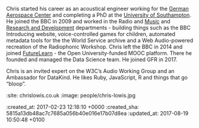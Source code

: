 Chris started his career as an acoustical engineer working for the [German Aerospace Center][dlr] and completing a PhD at the [University of Southampton][isvr]. He joined the BBC in 2009 and worked in the Radio and [Music][bbc-music] and [Research and Development][bbc-rd] departments - building things such as the BBC Introducing website, voice-controlled games for children, automated metadata tools for the the World Service archive and a Web Audio-powered recreation of the Radiophonic Workshop. Chris left the BBC in 2014 and joined [FutureLearn][futurelearn] - the Open University-funded MOOC platform. There he founded and managed the Data Science team. He joined GFR in 2017.

Chris is an invited expert on the W3C’s Audio Working Group and an Ambassador for DataKind. He likes Ruby, JavaScript, R and things that go “bloop”.

[dlr]: http://www.dlr.de
[isvr]: http://www.southampton.ac.uk/engineering/research/centres/isvr.page
[bbc-music]: http://www.bbc.co.uk/music
[bbc-rd]: http://www.bbc.co.uk/rd
[futurelearn]: https://futurelearn.com

:site: chrislowis.co.uk
:image: people/chris-lowis.jpg

:created_at: 2017-02-23 12:18:10 +0000
:created_sha: 5815a13db48ac7c7685a056b40e016e17b07d8ea
:updated_at: 2017-08-19 10:50:48 +0100
